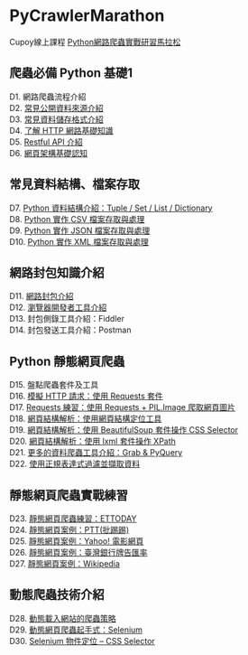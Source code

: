 # PyCrawlerMarathon
Cupoy線上課程 [Python網路爬蟲實戰研習馬拉松](https://www.cupoy.com/marathon/000001770588CD17000000026375706F795F72656C656173654355)
## 爬蟲必備 Python 基礎1
D1. 網路爬蟲流程介紹<br>
D2. [常見公開資料來源介紹](https://github.com/sung-yi-wang/PyCrawlerMarathon/tree/main/D002)<br>
D3. [常見資料儲存格式介紹](https://github.com/sung-yi-wang/PyCrawlerMarathon/tree/main/D003)<br>
D4. [了解 HTTP 網路基礎知識](https://github.com/sung-yi-wang/PyCrawlerMarathon/tree/main/D004)<br>
D5. [Restful API 介紹](https://github.com/sung-yi-wang/PyCrawlerMarathon/tree/main/D005)<br>
D6. [網頁架構基礎認知](https://github.com/sung-yi-wang/PyCrawlerMarathon/tree/main/D006)
## 常見資料結構、檔案存取
D7. [Python 資料結構介紹：Tuple / Set / List / Dictionary](https://github.com/sung-yi-wang/PyCrawlerMarathon/tree/main/D007)<br>
D8. [Python 實作 CSV 檔案存取與處理](https://github.com/sung-yi-wang/PyCrawlerMarathon/tree/main/D008)<br>
D9. [Python 實作 JSON 檔案存取與處理](https://github.com/sung-yi-wang/PyCrawlerMarathon/tree/main/D009)<br>
D10. [Python 實作 XML 檔案存取與處理](https://github.com/sung-yi-wang/PyCrawlerMarathon/tree/main/D010)
## 網路封包知識介紹
D11. [網路封包介紹](https://github.com/sung-yi-wang/PyCrawlerMarathon/tree/main/D011)<br>
D12. [瀏覽器開發者工具介紹](https://github.com/sung-yi-wang/PyCrawlerMarathon/tree/main/D012)<br>
D13. 封包側錄工具介紹：Fiddler<br>
D14. 封包發送工具介紹：Postman
## Python 靜態網頁爬蟲
D15. 盤點爬蟲套件及工具<br>
D16. [模擬 HTTP 請求：使用 Requests 套件](https://github.com/sung-yi-wang/PyCrawlerMarathon/tree/main/D016)<br>
D17. [Requests 練習：使用 Requests + PIL.Image 爬取網頁圖片](https://github.com/sung-yi-wang/PyCrawlerMarathon/tree/main/D017)<br>
D18. [網頁結構解析：使用網頁結構定位工具](https://github.com/sung-yi-wang/PyCrawlerMarathon/tree/main/D018)<br>
D19. [網頁結構解析：使用 BeautifulSoup 套件操作 CSS Selector](https://github.com/sung-yi-wang/PyCrawlerMarathon/tree/main/D019)<br>
D20. [網頁結構解析：使用 lxml 套件操作 XPath](https://github.com/sung-yi-wang/PyCrawlerMarathon/tree/main/D020)<br>
D21. [更多的資料爬蟲工具介紹：Grab & PyQuery](https://github.com/sung-yi-wang/PyCrawlerMarathon/tree/main/D021)<br>
D22. [使用正規表達式過濾並擷取資料](https://github.com/sung-yi-wang/PyCrawlerMarathon/tree/main/D022)<br>
## 靜態網頁爬蟲實戰練習
D23. [靜態網頁爬蟲練習：ETTODAY](https://github.com/sung-yi-wang/PyCrawlerMarathon/tree/main/D023)<br>
D24. [靜態網頁案例：PTT(批踢踢)](https://github.com/sung-yi-wang/PyCrawlerMarathon/tree/main/D024)<br>
D25. [靜態網頁案例：Yahoo! 電影網頁](https://github.com/sung-yi-wang/PyCrawlerMarathon/tree/main/D025)<br>
D26. [靜態網頁案例：臺灣銀行牌告匯率](https://github.com/sung-yi-wang/PyCrawlerMarathon/tree/main/D026)<br>
D27. [靜態網頁案例：Wikipedia](https://github.com/sung-yi-wang/PyCrawlerMarathon/tree/main/D027)<br>
## 動態爬蟲技術介紹
D28. [動態載入網站的爬蟲策略](https://github.com/sung-yi-wang/PyCrawlerMarathon/tree/main/D028)<br>
D29. [動態網頁爬蟲起手式：Selenium](https://github.com/sung-yi-wang/PyCrawlerMarathon/tree/main/D029)<br>
D30. [Selenium 物件定位 – CSS Selector](https://github.com/sung-yi-wang/PyCrawlerMarathon/tree/main/D030)